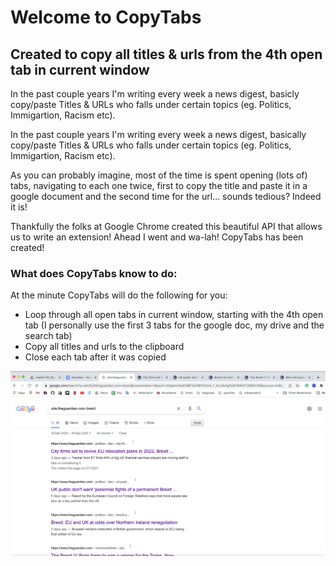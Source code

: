 # Welcome to CopyTabs

## Created to copy all titles & urls from the 4th open tab in current window

In the past couple years I'm writing every week a news digest, basicly copy/paste Titles & URLs who falls under certain topics (eg. Politics, Immigartion, Racism etc).

In the past couple years I'm writing every week a news digest, basically copy/paste Titles & URLs who falls under certain topics (eg. Politics, Immigartion, Racism etc).

As you can probably imagine, most of the time is spent opening (lots of) tabs, navigating to each one twice, first to copy the title and paste it in a google document and the second time for the url… sounds tedious? Indeed it is!

Thankfully the folks at Google Chrome created this beautiful API that allows us to write an extension! Ahead I went and wa-lah! CopyTabs has been created!

### What does CopyTabs know to do:

At the minute CopyTabs will do the following for you:
* Loop through all open tabs in current window, starting with the 4th open tab (I personally use the first 3 tabs for the google doc, my drive and the search tab)
* Copy all titles and urls to the clipboard
* Close each tab after it was copied

![Setup example](https://github.com/Yoni-Satat/CopyTabs/blob/main/images/CopyTabs_Example.png?raw=true)



